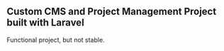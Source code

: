 ## Custom CMS and Project Management Project built with Laravel

Functional project, but not stable.